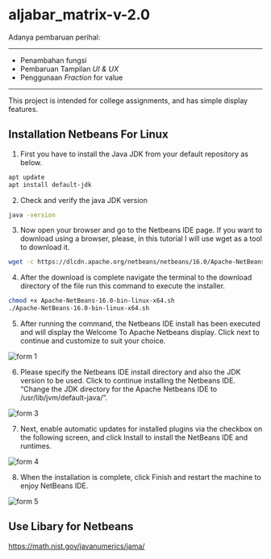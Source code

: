 # aljabar_matrix-v-2.0
Adanya pembaruan perihal:
***
* Penambahan fungsi
* Pembaruan Tampilan _UI & UX_
* Penggunaan _Fraction_ for value
***

This project is intended for college assignments, and has simple display features.
## Installation Netbeans For Linux

1. First you have to install the Java JDK from your default repository as below.

```bash
apt update
apt install default-jdk
```
2. Check and verify the java JDK version
```bash
java -version
```

3. Now open your browser and go to the Netbeans IDE page. If you want to download using a browser, please, in this tutorial I will use wget as a tool to download it.

```bash
wget -c https://dlcdn.apache.org/netbeans/netbeans/16.0/Apache-NetBeans-16.0-bin-linux-x64.sh
```

4. After the download is complete navigate the terminal to the download directory of the file run this command to execute the installer.

```bash
chmod +x Apache-NetBeans-16.0-bin-linux-x64.sh
./Apache-NetBeans-16.0-bin-linux-x64.sh
```

5. After running the command, the Netbeans IDE install has been executed and will display the Welcome To Apache Netbeans display. Click next to continue and customize to suit your choice.

![form 1](https://www.bengkelti.com/wp-content/uploads/2021/10/1.png)

6. Please specify the Netbeans IDE install directory and also the JDK version to be used. Click to continue installing the Netbeans IDE. “Change the JDK directory for the Apache Netbeans IDE to /usr/lib/jvm/default-java/”.

![form 3](https://www.bengkelti.com/wp-content/uploads/2021/10/3.png)

7. Next, enable automatic updates for installed plugins via the checkbox on the following screen, and click Install to install the NetBeans IDE and runtimes.

![form 4](https://www.bengkelti.com/wp-content/uploads/2021/10/Screenshot_2021-10-24_06-25-01.png)

8. When the installation is complete, click Finish and restart the machine to enjoy NetBeans IDE.

![form 5](https://www.bengkelti.com/wp-content/uploads/2021/10/Screenshot_2021-10-24_06-30-03.png)

## Use Libary for Netbeans
https://math.nist.gov/javanumerics/jama/


